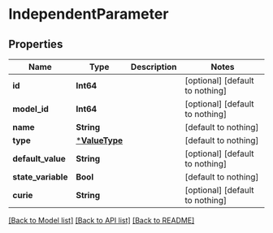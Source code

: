 # IndependentParameter


## Properties
Name | Type | Description | Notes
------------ | ------------- | ------------- | -------------
**id** | **Int64** |  | [optional] [default to nothing]
**model_id** | **Int64** |  | [optional] [default to nothing]
**name** | **String** |  | [default to nothing]
**type** | [***ValueType**](ValueType.md) |  | [default to nothing]
**default_value** | **String** |  | [optional] [default to nothing]
**state_variable** | **Bool** |  | [default to nothing]
**curie** | **String** |  | [optional] [default to nothing]


[[Back to Model list]](../README.md#models) [[Back to API list]](../README.md#api-endpoints) [[Back to README]](../README.md)


